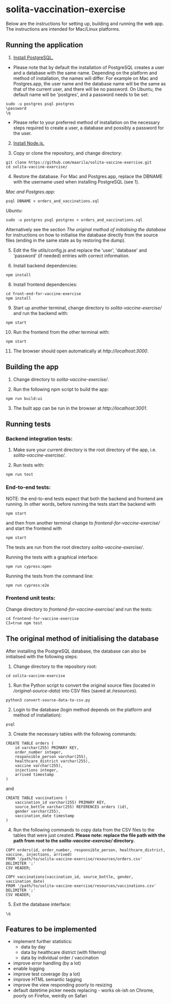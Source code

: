 # solita-vaccination-exercise

Below are the instructions for setting up, building and running the web app. The instructions are intended for Mac/Linux platforms.

## Running the application

1. [Install PostgreSQL.](https://www.postgresql.org/download/)

  * Please note that by default the installation of PostgreSQL creates a user and a database with the same name. Depending on the platform and method of installation, the names will differ. For example on Mac and Postgres.app, the user name and the database name will be the same as that of the current user, and there will be no password. On Ubuntu, the default name will be 'postgres', and a password needs to be set:

```
sudo -u postgres psql postgres
\password
\q
```

  * Please refer to your preferred method of installation on the necessary steps required to create a user, a database and possibly a password for the user.

2. [Install Node.js.](https://nodejs.org/en/download/)

3. Copy or clone the repository, and change directory:

```
git clone https://github.com/maarila/solita-vaccine-exercise.git
cd solita-vaccine-exercise/
```

4. Restore the database. For Mac and Postgres.app, replace the DBNAME with the username used when installing PostgreSQL (see 1). 

*Mac and Postgres.app:*

```
psql DBNAME < orders_and_vaccinations.sql
```

*Ubuntu:*

```
sudo -u postgres psql postgres < orders_and_vaccinations.sql
```

Alternatively see the section *The original method of initialising the database* for instructions on how to initialise the database directly from the source files (ending in the same state as by restoring the dump).

5. Edit the file utils/config.js and replace the 'user', 'database' and 'password' (if needed) entries with correct information. 

6. Install backend dependencies:

```
npm install
```

8. Install frontend dependencies:

```
cd front-end-for-vaccine-exercise
npm install
```

9. Start up another terminal, change directory to *solita-vaccine-exercise/* and run the backend with:

```
npm start
```

10. Run the frontend from the other terminal with:

```
npm start
```

11. The browser should open automatically at *http://localhost:3000*.

## Building the app

1. Change directory to *solita-vaccine-exercise/*.

2. Run the following npm script to build the app:

```
npm run build:ui
```

3. The built app can be run in the browser at *http://localhost:3001*.

## Running tests

### Backend integration tests:

1. Make sure your current directory is the root directory of the app, i.e. *solita-vaccine-exercise/*.

2. Run tests with:

```
npm run test
```

### End-to-end tests:

NOTE: the end-to-end tests expect that both the backend and frontend are running. In other words, before running the tests start the backend with

```
npm start
```

and then from another terminal change to *frontend-for-vaccine-exercise/* and start the frontend with

```
npm start
```

The tests are run from the root directory *solita-vaccine-exercise/*.

Running the tests with a graphical interface:

```
npm run cypress:open
```

Running the tests from the command line:

```
npm run cypress:e2e
```

### Frontend unit tests:

Change directory to *frontend-for-vaccine-exercise/* and run the tests:

```
cd frontend-for-vaccine-exercise
CI=true npm test
```

## The original method of initialising the database

After installing the PostgreSQL database, the database can also be initialised with the following steps:

1. Change directory to the repository root:

```
cd solita-vaccine-exercise
```

1. Run the Python script to convert the original source files (located in */original-source-data*) into CSV files (saved at */resources*).

```
python3 convert-source-data-to-csv.py
```

2. Login to the database (login method depends on the platform and method of installation):

```
psql
```

3. Create the necessary tables with the following commands:

```
CREATE TABLE orders (
    id varchar(255) PRIMARY KEY,
    order_number integer,
    responsible_person varchar(255),
    healthcare_district varchar(255),
    vaccine varchar(255),
    injections integer,
    arrived timestamp
)
```

and

```
CREATE TABLE vaccinations (
    vaccination_id varchar(255) PRIMARY KEY,
    source_bottle varchar(255) REFERENCES orders (id),
    gender varchar(255),
    vaccination_date timestamp
)
```

4. Run the following commands to copy data from the CSV files to the tables that were just created. **Please note: replace the file path with the path from root to the *solita-vaccine-exercise/* directory.**

```
COPY orders(id, order_number, responsible_person, healthcare_district, vaccine, injections, arrived)
FROM '/path/to/solita-vaccine-exercise/resources/orders.csv'
DELIMITER ';'
CSV HEADER;
```

```
COPY vaccinations(vaccination_id, source_bottle, gender, vaccination_date)
FROM '/path/to/solita-vaccine-exercise/resources/vaccinations.csv'
DELIMITER ';'
CSV HEADER;
```

5. Exit the database interface:

```
\q
```

## Features to be implemented

* implement further statistics:
  * data by day
  * data by healthcare district (with filtering)  
  * data by individual order / vaccination
* improve error handling (by a lot)
* enable logging
* improve test coverage (by a lot)
* improve HTML semantic tagging
* improve the view responding poorly to resizing
* default datetime picker needs replacing - works ok-ish on Chrome, poorly on Firefox, weirdly on Safari

